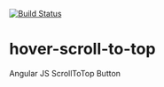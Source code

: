 [![Build Status](https://travis-ci.org/ediri/hover-scroll-to-top.svg?branch=master)](https://travis-ci.org/ediri/hover-scroll-to-top)

# hover-scroll-to-top
Angular JS ScrollToTop Button

